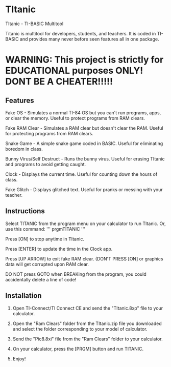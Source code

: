 # TItanic
TItanic - TI-BASIC Multitool

Titanic is multitool for developers, students, and teachers. It is coded in TI-BASIC and provides many never before seen features all in one package.

# WARNING: This project is strictly for EDUCATIONAL purposes ONLY! DONT BE A CHEATER!!!!!

## Features

Fake OS - Simulates a normal TI-84 OS but you can't run programs, apps, or clear the memory. Useful to protect programs from RAM clears.

Fake RAM Clear - Simulates a RAM clear but doesn't clear the RAM. Useful for protecting programs from RAM clears.

Snake Game - A simple snake game coded in BASIC. Useful for eliminating boredom in class.

Bunny Virus/Self Destruct - Runs the bunny virus. Useful for erasing TItanic and programs to avoid getting caught.

Clock - Displays the current time. Useful for counting down the hours of class.

Fake Glitch - Displays glitched text. Useful for pranks or messing with your teacher.

## Instructions

Select TITANIC from the program menu on your calculator to run TItanic. Or, use this command:
'''
prgmTITANIC
'''

Press [ON] to stop anytime in TItanic.

Press [ENTER] to update the time in the Clock app.

Press [UP ARROW] to exit fake RAM clear. (DON'T PRESS [ON] or graphics data will get corrupted upon RAM clear.

DO NOT press GOTO when BREAKing from the program, you could accidentally delete a line of code!

## Installation

1. Open TI-Connect/TI Connect CE and send the "TItanic.8xp" file to your calculator.

2. Open the "Ram Clears" folder from the TItanic.zip file you downloaded and select the folder corresponding to your model of calculator.

3. Send the "Pic8.8xi" file from the "Ram Clears" folder to your calculator.

4. On your calculator, press the [PRGM] button and run TITANIC.

5. Enjoy!
